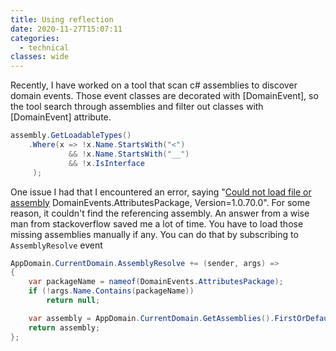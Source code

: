 ```yaml
---
title: Using reflection
date: 2020-11-27T15:07:11
categories:
  - technical
classes: wide
---
```



Recently, I have worked on a tool that scan c\# assemblies to discover domain events. Those event classes are decorated with \[DomainEvent\], so the tool search through assemblies and filter out classes with \[DomainEvent\] attribute. 

```csharp
assembly.GetLoadableTypes()
    .Where(x => !x.Name.StartsWith("<")
             && !x.Name.StartsWith("__")
             && !x.IsInterface
     );
```

One issue I had that I encountered an error, saying "[Could not load file or assembly](https://stackoverflow.com/questions/28889598/reflection-could-not-load-file-or-assembly-double-dependency-inversion) DomainEvents.AttributesPackage, Version=1.0.70.0". For some reason, it couldn't find the referencing assembly. An answer from a wise man from stackoverflow saved me a lot of time. You have to load those missing assemblies manually if any. You can do that by subscribing to `AssemblyResolve` event

```csharp
AppDomain.CurrentDomain.AssemblyResolve += (sender, args) =>
{
    var packageName = nameof(DomainEvents.AttributesPackage);
    if (!args.Name.Contains(packageName))
        return null;

    var assembly = AppDomain.CurrentDomain.GetAssemblies().FirstOrDefault(x => x.FullName.Contains(packageName));
    return assembly;
};

```

